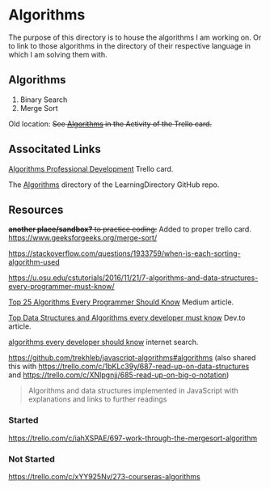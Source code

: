 # Algorithms
The purpose of this directory is to house the algorithms I am working on.
Or to link to those algorithms in the directory of their respective language in which I am solving them with.

## Algorithms
1. Binary Search
2. Merge Sort

Old location:
~~See [Algorithms](https://trello.com/c/32EUbWm6/272-algorithms-professional-development#comment-5fdf618df2a6700e75c4604f) in the Activity of the Trello card.~~

## Associtated Links
[Algorithms Professional Development](https://trello.com/c/32EUbWm6/272-algorithms-professional-development) Trello card.

The [Algorithms](https://github.com/JamieBort/LearningDirectory/tree/master/Algorithms) directory of the LearningDirectory GitHub repo.

## Resources

~~**another place/sandbox?** to practice coding:~~ Added to proper trello card.
https://www.geeksforgeeks.org/merge-sort/

https://stackoverflow.com/questions/1933759/when-is-each-sorting-algorithm-used

https://u.osu.edu/cstutorials/2016/11/21/7-algorithms-and-data-structures-every-programmer-must-know/

[Top 25 Algorithms Every Programmer Should Know](https://medium.com/techie-delight/top-25-algorithms-every-programmer-should-know-373246b4881b) Medium article.

[Top Data Structures and Algorithms every developer must know](https://dev.to/educative/top-data-structures-and-algorithms-every-developer-must-know-241a) Dev.to article.

[algorithms every developer should know](https://www.google.com/search?q=algorithms+every+developer+should+know&oq=algorithms+every+developer+should+know&aqs=chrome..69i57.13643j0j4&sourceid=chrome&ie=UTF-8) internet search.

https://github.com/trekhleb/javascript-algorithms#algorithms (also shared this with https://trello.com/c/1bKLc39y/687-read-up-on-data-structures  and https://trello.com/c/XNIpgnjj/685-read-up-on-big-o-notation)
>Algorithms and data structures implemented in JavaScript with explanations and links to further readings

### Started
https://trello.com/c/iahXSPAE/697-work-through-the-mergesort-algorithm

### Not Started
https://trello.com/c/xYY925Nv/273-courseras-algorithms
